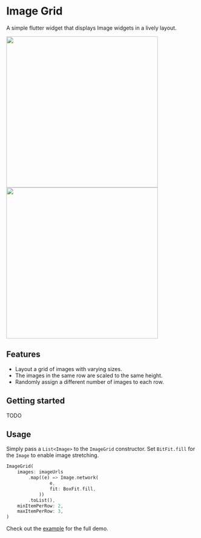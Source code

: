 # Image Grid

A simple flutter widget that displays Image widgets in a lively layout.

<p float="left">
    <img src="https://github.com/dl8sd11/flutter_image_grid/blob/main/example/repo/phone.png?raw=true" height="400">
    <img src="https://github.com/dl8sd11/flutter_image_grid/blob/main/example/repo/browser.png?row=true" height="400">
</p>


## Features

- Layout a grid of images with varying sizes.
- The images in the same row are scaled to the same height.
- Randomly assign a different number of images to each row.

## Getting started

TODO

## Usage

Simply pass a `List<Image>` to the `ImageGrid` constructor. Set `BitFit.fill` for the `Image` to enable image stretching.

```dart
ImageGrid(
    images: imageUrls
        .map((e) => Image.network(
                e,
                fit: BoxFit.fill,
            ))
        .toList(),
    minItemPerRow: 2,
    maxItemPerRow: 3,
)
```

Check out the [example](https://github.com/dl8sd11/flutter_image_grid/tree/main/example) for the full demo.
